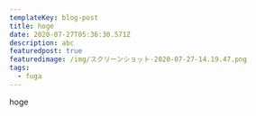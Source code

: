 ```yaml
---
templateKey: blog-post
title: hoge
date: 2020-07-27T05:36:30.571Z
description: abc
featuredpost: true
featuredimage: /img/スクリーンショット-2020-07-27-14.19.47.png
tags:
  - fuga
---
```

hoge